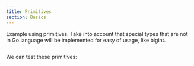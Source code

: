 ```yaml
---
title: Primitives
section: Basics
---
```


Example using primitives.
Take into account that special types that are not in Go language will be implemented for easy of usage, like bigint.

```go file=./primitives.gno
```

We can test these primitives:

```go file=./primitives_test.gno depends_on_file=./primitives.gno
```
